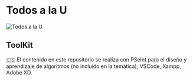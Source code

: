 # Todos a la U
![Todos a la U](https://user-images.githubusercontent.com/121758322/222539274-b97b42d3-68ff-48a4-a12f-476a8173d440.PNG)

## ToolKit
🇪🇸 El contenido en este repositorio se realiza con PSeInt para el diseño y aprendizaje de algoritmos (no incluído en la temática), VSCode, Xampp, Adobe XD.

